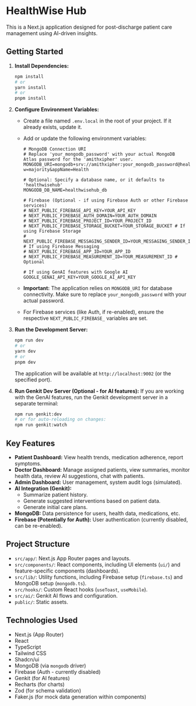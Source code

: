 # HealthWise Hub

This is a Next.js application designed for post-discharge patient care management using AI-driven insights.

## Getting Started

1.  **Install Dependencies:**
    ```bash
    npm install
    # or
    yarn install
    # or
    pnpm install
    ```

2.  **Configure Environment Variables:**
    *   Create a file named `.env.local` in the root of your project. If it already exists, update it.
    *   Add or update the following environment variables:

        ```dotenv
        # MongoDB Connection URI
        # Replace 'your_mongodb_password' with your actual MongoDB Atlas password for the 'amithxipher' user.
        MONGODB_URI=mongodb+srv://amithxipher:your_mongodb_password@health.bqy9gqs.mongodb.net/?w=majority&appName=Health
        
        # Optional: Specify a database name, or it defaults to 'healthwisehub'
        MONGODB_DB_NAME=healthwisehub_db 

        # Firebase (Optional - if using Firebase Auth or other Firebase services)
        # NEXT_PUBLIC_FIREBASE_API_KEY=YOUR_API_KEY
        # NEXT_PUBLIC_FIREBASE_AUTH_DOMAIN=YOUR_AUTH_DOMAIN
        # NEXT_PUBLIC_FIREBASE_PROJECT_ID=YOUR_PROJECT_ID
        # NEXT_PUBLIC_FIREBASE_STORAGE_BUCKET=YOUR_STORAGE_BUCKET # If using Firebase Storage
        # NEXT_PUBLIC_FIREBASE_MESSAGING_SENDER_ID=YOUR_MESSAGING_SENDER_ID # If using Firebase Messaging
        # NEXT_PUBLIC_FIREBASE_APP_ID=YOUR_APP_ID
        # NEXT_PUBLIC_FIREBASE_MEASUREMENT_ID=YOUR_MEASUREMENT_ID # Optional

        # If using GenAI features with Google AI
        GOOGLE_GENAI_API_KEY=YOUR_GOOGLE_AI_API_KEY
        ```
    *   **Important:** The application relies on `MONGODB_URI` for database connectivity. Make sure to replace `your_mongodb_password` with your actual password.
    *   For Firebase services (like Auth, if re-enabled), ensure the respective `NEXT_PUBLIC_FIREBASE_` variables are set.

3.  **Run the Development Server:**
    ```bash
    npm run dev
    # or
    yarn dev
    # or
    pnpm dev
    ```
    The application will be available at `http://localhost:9002` (or the specified port).

4.  **Run Genkit Dev Server (Optional - for AI features):**
    If you are working with the GenAI features, run the Genkit development server in a separate terminal:
    ```bash
    npm run genkit:dev
    # or for auto-reloading on changes:
    npm run genkit:watch
    ```


## Key Features

*   **Patient Dashboard:** View health trends, medication adherence, report symptoms.
*   **Doctor Dashboard:** Manage assigned patients, view summaries, monitor health data, review AI suggestions, chat with patients.
*   **Admin Dashboard:** User management, system audit logs (simulated).
*   **AI Integration (Genkit):**
    *   Summarize patient history.
    *   Generate suggested interventions based on patient data.
    *   Generate initial care plans.
*   **MongoDB:** Data persistence for users, health data, medications, etc.
*   **Firebase (Potentially for Auth):** User authentication (currently disabled, can be re-enabled).

## Project Structure

*   `src/app/`: Next.js App Router pages and layouts.
*   `src/components/`: React components, including UI elements (`ui/`) and feature-specific components (dashboards).
*   `src/lib/`: Utility functions, including Firebase setup (`firebase.ts`) and MongoDB setup (`mongodb.ts`).
*   `src/hooks/`: Custom React hooks (`useToast`, `useMobile`).
*   `src/ai/`: Genkit AI flows and configuration.
*   `public/`: Static assets.

## Technologies Used

*   Next.js (App Router)
*   React
*   TypeScript
*   Tailwind CSS
*   Shadcn/ui
*   MongoDB (via `mongodb` driver)
*   Firebase (Auth - currently disabled)
*   Genkit (for AI features)
*   Recharts (for charts)
*   Zod (for schema validation)
*   Faker.js (for mock data generation within components)

